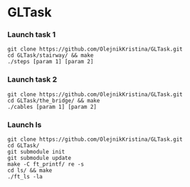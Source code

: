 # GLTask
### Launch task 1
`git clone https://github.com/OlejnikKristina/GLTask.git`<br>
`cd GLTask/stairway/ && make`<br>
`./steps [param 1] [param 2]`

### Launch task 2
`git clone https://github.com/OlejnikKristina/GLTask.git`<br>
`cd GLTask/the_bridge/ && make`<br>
`./cables [param 1] [param 2]`

### Launch ls <br>
`git clone https://github.com/OlejnikKristina/GLTask.git`<br>
`cd GLTask/`<br>
`git submodule init`<br>
`git submodule update`<br>
`make -C ft_printf/ re -s` <br>
`cd ls/ && make`<br>
`./ft_ls -la`
